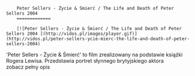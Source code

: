 
        Peter Sellers - Życie & Śmierć / The Life and Death of Peter Sellers 2004 
        =============
        
        [![Peter Sellers - Życie & Śmierć / The Life and Death of Peter Sellers 2004 ](http://vidos.pl/images/player.gif)](http://vidos.pl/peter-sellers-ycie-mierc-the-life-and-death-of-peter-sellers-2004)
        
        
 'Peter Sellers - Życie & Śmierć' to film zrealizowany na podstawie książki Rogera Lewisa. Przedstawia portret słynnego brytyjskiego aktora zobacz pełny opis
    